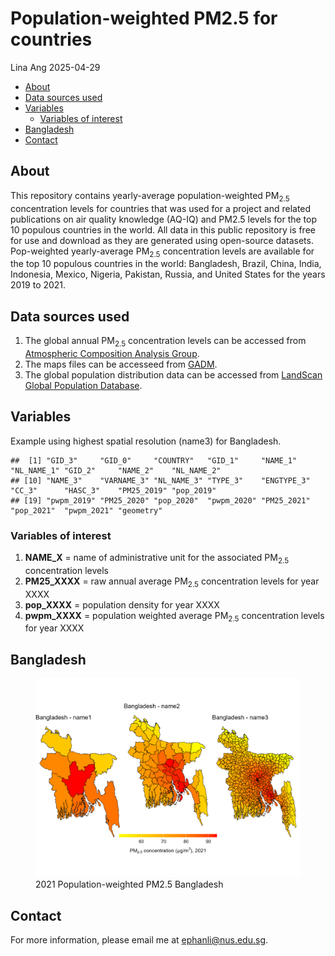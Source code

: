 Population-weighted PM2.5 for countries
================
Lina Ang
2025-04-29

- [About](#about)
- [Data sources used](#data-sources-used)
- [Variables](#variables)
  - [Variables of interest](#variables-of-interest)
- [Bangladesh](#bangladesh)
- [Contact](#contact)

## About

This repository contains yearly-average population-weighted
PM<sub>2.5</sub> concentration levels for countries that was used for a
project and related publications on air quality knowledge (AQ-IQ) and
PM2.5 levels for the top 10 populous countries in the world. All data in
this public repository is free for use and download as they are
generated using open-source datasets. Pop-weighted yearly-average
PM<sub>2.5</sub> concentration levels are available for the top 10
populous countries in the world: Bangladesh, Brazil, China, India,
Indonesia, Mexico, Nigeria, Pakistan, Russia, and United States for the
years 2019 to 2021.

## Data sources used

1.  The global annual PM<sub>2.5</sub> concentration levels can be
    accessed from [Atmospheric Composition Analysis
    Group](https://sites.wustl.edu/acag/datasets/surface-pm2-5/#V5.GL.03).
2.  The maps files can be accesseed from
    [GADM](https://gadm.org/index.html).
3.  The global population distribution data can be accessed from
    [LandScan Global Population
    Database](https://www.eastview.com/resources/e-collections/landscan/).

## Variables

Example using highest spatial resolution (name3) for Bangladesh.

    ##  [1] "GID_3"     "GID_0"     "COUNTRY"   "GID_1"     "NAME_1"    "NL_NAME_1" "GID_2"     "NAME_2"    "NL_NAME_2"
    ## [10] "NAME_3"    "VARNAME_3" "NL_NAME_3" "TYPE_3"    "ENGTYPE_3" "CC_3"      "HASC_3"    "PM25_2019" "pop_2019" 
    ## [19] "pwpm_2019" "PM25_2020" "pop_2020"  "pwpm_2020" "PM25_2021" "pop_2021"  "pwpm_2021" "geometry"

### Variables of interest

1.  **NAME_X** = name of administrative unit for the associated
    PM<sub>2.5</sub> concentration levels
2.  **PM25_XXXX** = raw annual average PM<sub>2.5</sub> concentration
    levels for year XXXX
3.  **pop_XXXX** = population density for year XXXX
4.  **pwpm_XXXX** = population weighted average PM<sub>2.5</sub>
    concentration levels for year XXXX

## Bangladesh

<figure>
<img
src="README_figures/BGD.jpg"
alt="2021 Population-weighted PM2.5 Bangladesh" />
<figcaption aria-hidden="true">2021 Population-weighted PM2.5
Bangladesh</figcaption>
</figure>

## Contact

<div style="text-align: justify;">

For more information, please email me at <ephanli@nus.edu.sg>.

</div>
